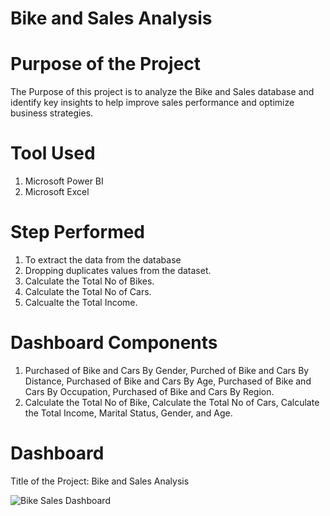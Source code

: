 # Bike and Sales Analysis
# Purpose of the Project
The Purpose of this project is to analyze the Bike and Sales database and identify key insights to help improve sales performance and optimize business strategies.
# Tool Used
1. Microsoft Power BI
2. Microsoft Excel
# Step Performed
1. To extract the data from the database
2. Dropping duplicates values from the dataset.
3. Calculate the Total No of Bikes.
4. Calculate the Total No of Cars.
5. Calcualte the Total Income.
# Dashboard Components
1. Purchased of Bike and Cars By Gender, Purched of Bike and Cars By Distance, Purchased of Bike and Cars By Age, Purchased of Bike and Cars By Occupation, Purchased of Bike and Cars By Region.
2. Calculate the Total No of Bike, Calculate the Total No of Cars, Calculate the Total Income, Marital Status, Gender, and Age.
# Dashboard
Title of the Project: Bike and Sales Analysis

![Bike Sales Dashboard](https://github.com/NareshBhokre/Bike-and-Sales-Analysis/assets/145337969/99965488-98f3-47f6-8fa4-561d2ae016e7)
